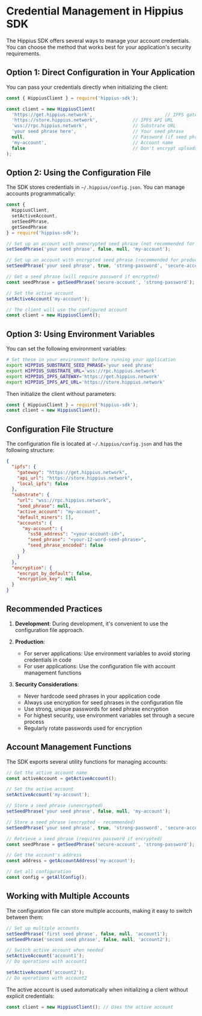 # Credential Management in Hippius SDK

The Hippius SDK offers several ways to manage your account credentials. You can choose the method that works best for your application's security requirements.

## Option 1: Direct Configuration in Your Application

You can pass your credentials directly when initializing the client:

```javascript
const { HippiusClient } = require('hippius-sdk');

const client = new HippiusClient(
  'https://get.hippius.network',                           // IPFS gateway
  'https://store.hippius.network',             // IPFS API URL
  'wss://rpc.hippius.network',                 // Substrate URL
  'your seed phrase here',                     // Your seed phrase
  null,                                        // Password (if seed phrase is encrypted)
  'my-account',                                // Account name
  false                                        // Don't encrypt uploads by default
);
```

## Option 2: Using the Configuration File

The SDK stores credentials in `~/.hippius/config.json`. You can manage accounts programmatically:

```javascript
const { 
  HippiusClient, 
  setActiveAccount, 
  setSeedPhrase,
  getSeedPhrase
} = require('hippius-sdk');

// Set up an account with unencrypted seed phrase (not recommended for production)
setSeedPhrase('your seed phrase', false, null, 'my-account');

// Set up an account with encrypted seed phrase (recommended for production)
setSeedPhrase('your seed phrase', true, 'strong-password', 'secure-account');

// Get a seed phrase (will require password if encrypted)
const seedPhrase = getSeedPhrase('secure-account', 'strong-password');

// Set the active account
setActiveAccount('my-account');

// The client will use the configured account
const client = new HippiusClient();
```

## Option 3: Using Environment Variables

You can set the following environment variables:

```bash
# Set these in your environment before running your application
export HIPPIUS_SUBSTRATE_SEED_PHRASE='your seed phrase'
export HIPPIUS_SUBSTRATE_URL='wss://rpc.hippius.network'
export HIPPIUS_IPFS_GATEWAY='https://get.hippius.network'
export HIPPIUS_IPFS_API_URL='https://store.hippius.network'
```

Then initialize the client without parameters:

```javascript
const { HippiusClient } = require('hippius-sdk');
const client = new HippiusClient();
```

## Configuration File Structure

The configuration file is located at `~/.hippius/config.json` and has the following structure:

```json
{
  "ipfs": {
    "gateway": "https://get.hippius.network",
    "api_url": "https://store.hippius.network",
    "local_ipfs": false
  },
  "substrate": {
    "url": "wss://rpc.hippius.network",
    "seed_phrase": null,
    "active_account": "my-account",
    "default_miners": [],
    "accounts": {
      "my-account": {
        "ss58_address": "<your-account-id>",
        "seed_phrase": "<your-12-word-seed-phrase>",
        "seed_phrase_encoded": false
      }
    }
  },
  "encryption": {
    "encrypt_by_default": false,
    "encryption_key": null
  }
}
```

## Recommended Practices

1. **Development**: During development, it's convenient to use the configuration file approach.

2. **Production**:
   - For server applications: Use environment variables to avoid storing credentials in code
   - For user applications: Use the configuration file with account management functions

3. **Security Considerations**:
   - Never hardcode seed phrases in your application code
   - Always use encryption for seed phrases in the configuration file
   - Use strong, unique passwords for seed phrase encryption 
   - For highest security, use environment variables set through a secure process
   - Regularly rotate passwords used for encryption

## Account Management Functions

The SDK exports several utility functions for managing accounts:

```javascript
// Get the active account name
const activeAccount = getActiveAccount();

// Set the active account
setActiveAccount('my-account');

// Store a seed phrase (unencrypted)
setSeedPhrase('your seed phrase', false, null, 'my-account');

// Store a seed phrase (encrypted - recommended)
setSeedPhrase('your seed phrase', true, 'strong-password', 'secure-account');

// Retrieve a seed phrase (requires password if encrypted)
const seedPhrase = getSeedPhrase('secure-account', 'strong-password');

// Get the account's address
const address = getAccountAddress('my-account');

// Get all configuration
const config = getAllConfig();
```

## Working with Multiple Accounts

The configuration file can store multiple accounts, making it easy to switch between them:

```javascript
// Set up multiple accounts
setSeedPhrase('first seed phrase', false, null, 'account1');
setSeedPhrase('second seed phrase', false, null, 'account2');

// Switch active account when needed
setActiveAccount('account1');
// Do operations with account1

setActiveAccount('account2');
// Do operations with account2
```

The active account is used automatically when initializing a client without explicit credentials:

```javascript
const client = new HippiusClient(); // Uses the active account
```